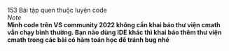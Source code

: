 153 Bài tập quen thuộc luyện code  
*Note*  
**Mình code trên VS community 2022 không cần khai báo thư viện cmath vẫn chạy bình thường. Bạn nào dùng IDE khác thì khai báo thêm thư viện cmath trong các bài có hàm toán học để tránh bug nhé**
<span style="color: red;">
